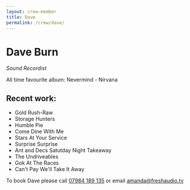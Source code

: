 ```yaml
---
layout: crew-member
title: Dave
permalink: /crew/dave/
---
```


# Dave Burn
_Sound Recordist_

All time favourite album: Nevermind - Nirvana

## Recent work:
+ Gold Rush-Raw
+ Storage Hunters
+ Humble Pie
+ Come Dine With Me
+ Stars At Your Service
+ Surprise Surprise
+ Ant and Decs Satutday Night Takeaway 
+ The Undriveables
+ Gok At The Races
+ Can't Pay We'll Take It Away 

To book Dave please call [07984 189 135](tel:+447984189135) or email [amanda@freshaudio.tv](mailto:amanda@freshaudio.tv)